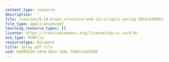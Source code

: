 ```yaml
---
content_type: resource
description: ''
file: /courses/9-14-brain-structure-and-its-origins-spring-2014/bd0992291dc92bce1b6c5560c1ad5289_555118.pdf
file_type: application/pdf
learning_resource_types: []
license: https://creativecommons.org/licenses/by-nc-sa/4.0/
ocw_type: OCWFile
resourcetype: Document
title: 3play pdf file
uid: bd099229-1dc9-2bce-1b6c-5560c1ad5289
---
```

